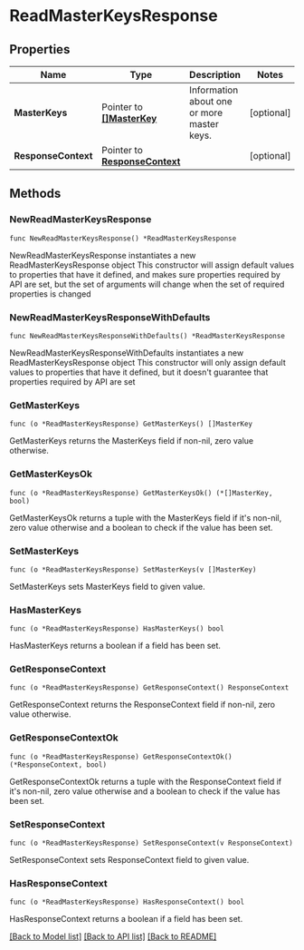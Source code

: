 # ReadMasterKeysResponse

## Properties

Name | Type | Description | Notes
------------ | ------------- | ------------- | -------------
**MasterKeys** | Pointer to [**[]MasterKey**](MasterKey.md) | Information about one or more master keys. | [optional] 
**ResponseContext** | Pointer to [**ResponseContext**](ResponseContext.md) |  | [optional] 

## Methods

### NewReadMasterKeysResponse

`func NewReadMasterKeysResponse() *ReadMasterKeysResponse`

NewReadMasterKeysResponse instantiates a new ReadMasterKeysResponse object
This constructor will assign default values to properties that have it defined,
and makes sure properties required by API are set, but the set of arguments
will change when the set of required properties is changed

### NewReadMasterKeysResponseWithDefaults

`func NewReadMasterKeysResponseWithDefaults() *ReadMasterKeysResponse`

NewReadMasterKeysResponseWithDefaults instantiates a new ReadMasterKeysResponse object
This constructor will only assign default values to properties that have it defined,
but it doesn't guarantee that properties required by API are set

### GetMasterKeys

`func (o *ReadMasterKeysResponse) GetMasterKeys() []MasterKey`

GetMasterKeys returns the MasterKeys field if non-nil, zero value otherwise.

### GetMasterKeysOk

`func (o *ReadMasterKeysResponse) GetMasterKeysOk() (*[]MasterKey, bool)`

GetMasterKeysOk returns a tuple with the MasterKeys field if it's non-nil, zero value otherwise
and a boolean to check if the value has been set.

### SetMasterKeys

`func (o *ReadMasterKeysResponse) SetMasterKeys(v []MasterKey)`

SetMasterKeys sets MasterKeys field to given value.

### HasMasterKeys

`func (o *ReadMasterKeysResponse) HasMasterKeys() bool`

HasMasterKeys returns a boolean if a field has been set.

### GetResponseContext

`func (o *ReadMasterKeysResponse) GetResponseContext() ResponseContext`

GetResponseContext returns the ResponseContext field if non-nil, zero value otherwise.

### GetResponseContextOk

`func (o *ReadMasterKeysResponse) GetResponseContextOk() (*ResponseContext, bool)`

GetResponseContextOk returns a tuple with the ResponseContext field if it's non-nil, zero value otherwise
and a boolean to check if the value has been set.

### SetResponseContext

`func (o *ReadMasterKeysResponse) SetResponseContext(v ResponseContext)`

SetResponseContext sets ResponseContext field to given value.

### HasResponseContext

`func (o *ReadMasterKeysResponse) HasResponseContext() bool`

HasResponseContext returns a boolean if a field has been set.


[[Back to Model list]](../README.md#documentation-for-models) [[Back to API list]](../README.md#documentation-for-api-endpoints) [[Back to README]](../README.md)


